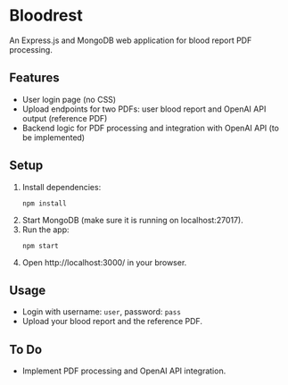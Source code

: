 # Bloodrest

An Express.js and MongoDB web application for blood report PDF processing.

## Features
- User login page (no CSS)
- Upload endpoints for two PDFs: user blood report and OpenAI API output (reference PDF)
- Backend logic for PDF processing and integration with OpenAI API (to be implemented)

## Setup
1. Install dependencies:
   ```
   npm install
   ```
2. Start MongoDB (make sure it is running on localhost:27017).
3. Run the app:
   ```
   npm start
   ```
4. Open http://localhost:3000/ in your browser.

## Usage
- Login with username: `user`, password: `pass`
- Upload your blood report and the reference PDF.

## To Do
- Implement PDF processing and OpenAI API integration.
